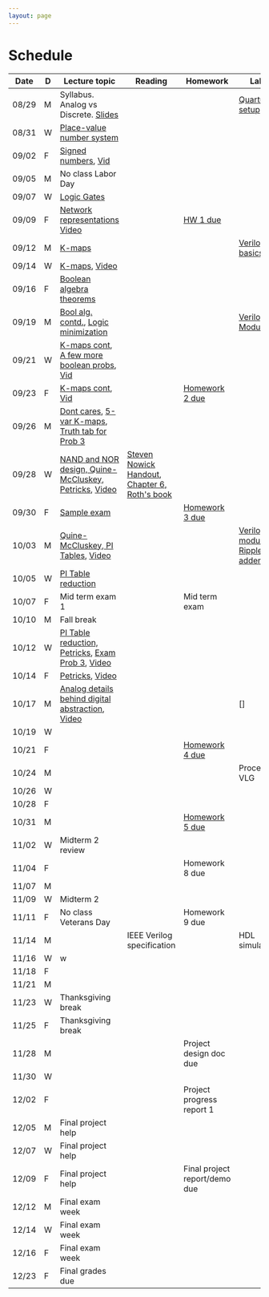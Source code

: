 ```yaml
---
layout: page
---
```

# Schedule

| Date  | D | Lecture topic                                                                                                                                                                                                                                                                                    | Reading                                                                                                                                                                                                  | Homework                                                   | Labs                                                                                                                                             |
|-------|---|--------------------------------------------------------------------------------------------------------------------------------------------------------------------------------------------------------------------------------------------------------------------------------------------------|----------------------------------------------------------------------------------------------------------------------------------------------------------------------------------------------------------|------------------------------------------------------------|--------------------------------------------------------------------------------------------------------------------------------------------------|
| 08/29 | M | Syllabus. Analog vs Discrete. [Slides]({{site.baseurl}}/slides/2022-08-29-what-to-expect-from-the-course.html)                                                                                                                                                                                   |                                                                                                                                                                                                          |                                                            | [Quartus setup](https://docs.google.com/document/d/e/2PACX-1vTu9Mh_yVPw8p98s87sdUuNZQvzQCiLp-JOeA5CztaqIbeVBMHjXZH2mJHuGnQB2h2CYx6927aY_QHf/pub) |
| 08/31 | W | [Place-value number system]({{site.baseurl}}/slides/2022-08-31-place-value-number-system_files/0831-notes.pdf.pdf)                                                                                                                                                                               |                                                                                                                                                                                                          |                                                            |                                                                                                                                                  |
| 09/02 | F | [Signed numbers]({{site.baseurl}}/slides/2022-08-31-place-value-number-system_files/0902-notes.pdf.pdf), [Vid](https://2189801-2.kaf.kaltura.com/media/Vikas%20Dhiman's%20Personal%20Meeting%20Room/1_hvz08n53)                                                                                  |                                                                                                                                                                                                          |                                                            |                                                                                                                                                  |
| 09/05 | M | No class Labor Day                                                                                                                                                                                                                                                                               |                                                                                                                                                                                                          |                                                            |                                                                                                                                                  |
| 09/07 | W | [Logic Gates]({{site.baseurl}}/slides/0907-boolean-algebra_files/0907-notes/main.pdf.pdf)                                                                                                                                                                                                        |                                                                                                                                                                                                          |                                                            |                                                                                                                                                  |
| 09/09 | F | [Network representations]({{site.baseurl}}/slides/0907-boolean-algebra_files/0909-notes.pdf.pdf) [Video](https://2189801-2.kaf.kaltura.com/media/Vikas%20Dhiman's%20Personal%20Meeting%20Room/1_i4x8i7s0)                                                                                        |                                                                                                                                                                                                          | [HW 1 due]({{site.baseurl}}/homeworks/hw1/hw1.pdf)         |                                                                                                                                                  |
| 09/12 | M | [K-maps]({{site.baseurl}}/slides/0907-boolean-algebra_files/0912-notes.pdf.pdf)                                                                                                                                                                                                                  |                                                                                                                                                                                                          |                                                            | [Verilog basics]({{site.baseurl}}/lab_pdfs/ECE275_Lab2_Multiplexers_Verilog_and_Schematics.pdf)                                                  |
| 09/14 | W | [K-maps]({{site.baseurl}}/slides/0907-boolean-algebra_files/0914-notes.pdf.pdf), [Video](https://2189801-2.kaf.kaltura.com/media/Vikas+Dhiman%27s+Personal+Meeting+Room/1_e328826d)                                                                                                              |                                                                                                                                                                                                          |                                                            |                                                                                                                                                  |
| 09/16 | F | [Boolean algebra theorems]({{site.baseurl}}/slides/0907-boolean-algebra_files/0916-notes.pdf.pdf)                                                                                                                                                                                                |                                                                                                                                                                                                          |                                                            |                                                                                                                                                  |
| 09/19 | M | [Bool alg. contd.]({{site.baseurl}}/slides/0907-boolean-algebra_files/0919-notes.pdf.pdf), [Logic minimization]({{site.baseurl}}/slides/0916-K-maps/0919-notes.pdf.pdf)                                                                                                                          |                                                                                                                                                                                                          |                                                            | [Verilog Modules]({{site.baseurl}}/lab_pdfs/ECE275_Lab3_Verilog_Modules.pdf)                                                                     |
| 09/21 | W | [K-maps cont]({{site.baseurl}}/slides/0916-K-maps/0921-notes.pdf.pdf), [A few more boolean probs]({{site.baseurl}}/slides/0916-K-maps/0921-notes.pdf), [Vid](https://2189801-2.kaf.kaltura.com/media/Vikas%20Dhiman's%20Personal%20Meeting%20Room/1_vu55brbb)                                    |                                                                                                                                                                                                          |                                                            |                                                                                                                                                  |
| 09/23 | F | [K-maps cont]({{site.baseurl}}/slides/0916-K-maps/0923-notes.pdf.pdf), [Vid](https://2189801-2.kaf.kaltura.com/media/Vikas%20Dhiman's%20Personal%20Meeting%20Room/1_91tra81v)                                                                                                                    |                                                                                                                                                                                                          | [Homework 2 due]({{site.baseurl}}/homeworks/hw1.5/hw2.pdf) |                                                                                                                                                  |
| 09/26 | M | [Dont cares]({{site.baseurl}}/slides/0916-K-maps/0926-notes-1.pdf.pdf), [5-var K-maps]({{site.baseurl}}/slides/0916-K-maps/0926-notes-2.pdf.pdf), [Truth tab for Prob 3]({{site.baseurl}}/slides/0916-K-maps/0926-notes-3.pdf)                                                                   |                                                                                                                                                                                                          |                                                            |                                                                                                                                                  |
| 09/28 | W | [NAND and NOR design, Quine-McCluskey, Petricks]({{site.baseurl}}/slides/0928-quine-mccluskey/0928-quine-mccluskey.pdf.pdf), [Video](https://2189801-2.kaf.kaltura.com/media/Vikas%20Dhiman's%20Personal%20Meeting%20Room/1_3hyb1a5x)                                                            | [Steven Nowick Handout](http://www1.cs.columbia.edu/~cs6861/handouts/quine-mccluskey-handout.pdf), [Chapter 6, Roth's book](https://archive.org/details/fundamentalsoflo0000roth_v5h8/page/172/mode/2up) |                                                            |                                                                                                                                                  |
| 09/30 | F | [Sample exam]({{site.baseurl}}/slides/0930-review/0930-sample-exam.pdf)                                                                                                                                                                                                                          |                                                                                                                                                                                                          | [Homework 3 due]({{site.baseurl}}/homeworks/hw2/hw3.pdf)   |                                                                                                                                                  |
| 10/03 | M | [Quine-McCluskey, PI Tables]({{site.baseurl}}/slides/0928-quine-mccluskey/1003-quine-mccluskey.pdf.pdf), [Video](https://2189801-2.kaf.kaltura.com/media/Vikas%20Dhiman's%20Personal%20Meeting%20Room/1_pdhnsvp2)                                                                                |                                                                                                                                                                                                          |                                                            | [Verilog modules: Ripple adder]({{site.baseurl}}/lab_pdfs/ECE275_Lab4.pdf)                                                                       |
| 10/05 | W | [PI Table reduction]({{site.baseurl}}/slides/0928-quine-mccluskey/1005-quine-mccluskey.pdf.pdf)                                                                                                                                                                                                  |                                                                                                                                                                                                          |                                                            |                                                                                                                                                  |
| 10/07 | F | Mid term exam 1                                                                                                                                                                                                                                                                                  |                                                                                                                                                                                                          | Mid term exam                                              |                                                                                                                                                  |
| 10/10 | M | Fall break                                                                                                                                                                                                                                                                                       |                                                                                                                                                                                                          |                                                            |                                                                                                                                                  |
| 10/12 | W | [PI Table reduction, Petricks]({{site.baseurl}}/slides/0928-quine-mccluskey/1012-quine-mccluskey.pdf.pdf), [Exam Prob 3]({{site.baseurl}}/slides/0930-review/20221007-midterm.pdf.pdf), [Video](https://2189801-2.kaf.kaltura.com/media/Vikas%20Dhiman's%20Personal%20Meeting%20Room/1_xuin1mzk) |                                                                                                                                                                                                          |                                                            |                                                                                                                                                  |
| 10/14 | F | [Petricks]({{site.baseurl}}/slides/0928-quine-mccluskey/1014-quine-mccluskey.pdf.pdf), [Video](https://2189801-2.kaf.kaltura.com/media/Vikas%20Dhiman's%20Personal%20Meeting%20Room/1_n92fjjkz)                                                                                                  |                                                                                                                                                                                                          |                                                            |                                                                                                                                                  |
| 10/17 | M | [Analog details behind digital abstraction]({{site.baseurl}}/slides/1014-analog-details/1017-analog-details.pdf.pdf), [Video](https://2189801-2.kaf.kaltura.com/media/Vikas%20Dhiman's%20Personal%20Meeting%20Room/1_ccdwhk6s)                                                                   |                                                                                                                                                                                                          |                                                            | []                                                                                                                                               |
| 10/19 | W |                                                                                                                                                                                                                                                                                                  |                                                                                                                                                                                                          |                                                            |                                                                                                                                                  |
| 10/21 | F |                                                                                                                                                                                                                                                                                                  |                                                                                                                                                                                                          | [Homework 4 due]({{site.baseurl}}/homeworks/hw3/hw4.pdf)   |                                                                                                                                                  |
| 10/24 | M |                                                                                                                                                                                                                                                                                                  |                                                                                                                                                                                                          |                                                            | Procedural VLG                                                                                                                                   |
| 10/26 | W |                                                                                                                                                                                                                                                                                                  |                                                                                                                                                                                                          |                                                            |                                                                                                                                                  |
| 10/28 | F |                                                                                                                                                                                                                                                                                                  |                                                                                                                                                                                                          |                                                            |                                                                                                                                                  |
| 10/31 | M |                                                                                                                                                                                                                                                                                                  |                                                                                                                                                                                                          | [Homework 5 due]({{site.baseurl}}/homeworks/hw3.5/hw5.pdf) |                                                                                                                                                  |
| 11/02 | W | Midterm 2 review                                                                                                                                                                                                                                                                                 |                                                                                                                                                                                                          |                                                            |                                                                                                                                                  |
| 11/04 | F |                                                                                                                                                                                                                                                                                                  |                                                                                                                                                                                                          | Homework 8 due                                             |                                                                                                                                                  |
| 11/07 | M |                                                                                                                                                                                                                                                                                                  |                                                                                                                                                                                                          |                                                            |                                                                                                                                                  |
| 11/09 | W | Midterm 2                                                                                                                                                                                                                                                                                        |                                                                                                                                                                                                          |                                                            |                                                                                                                                                  |
| 11/11 | F | No class Veterans Day                                                                                                                                                                                                                                                                            |                                                                                                                                                                                                          | Homework 9 due                                             |                                                                                                                                                  |
| 11/14 | M |                                                                                                                                                                                                                                                                                                  | IEEE Verilog specification                                                                                                                                                                               |                                                            | HDL simulation                                                                                                                                   |
| 11/16 | W | w                                                                                                                                                                                                                                                                                                |                                                                                                                                                                                                          |                                                            |                                                                                                                                                  |
| 11/18 | F |                                                                                                                                                                                                                                                                                                  |                                                                                                                                                                                                          |                                                            |                                                                                                                                                  |
| 11/21 | M |                                                                                                                                                                                                                                                                                                  |                                                                                                                                                                                                          |                                                            |                                                                                                                                                  |
| 11/23 | W | Thanksgiving break                                                                                                                                                                                                                                                                               |                                                                                                                                                                                                          |                                                            |                                                                                                                                                  |
| 11/25 | F | Thanksgiving break                                                                                                                                                                                                                                                                               |                                                                                                                                                                                                          |                                                            |                                                                                                                                                  |
| 11/28 | M |                                                                                                                                                                                                                                                                                                  |                                                                                                                                                                                                          | Project design doc due                                     |                                                                                                                                                  |
| 11/30 | W |                                                                                                                                                                                                                                                                                                  |                                                                                                                                                                                                          |                                                            |                                                                                                                                                  |
| 12/02 | F |                                                                                                                                                                                                                                                                                                  |                                                                                                                                                                                                          | Project progress report 1                                  |                                                                                                                                                  |
| 12/05 | M | Final project help                                                                                                                                                                                                                                                                               |                                                                                                                                                                                                          |                                                            |                                                                                                                                                  |
| 12/07 | W | Final project help                                                                                                                                                                                                                                                                               |                                                                                                                                                                                                          |                                                            |                                                                                                                                                  |
| 12/09 | F | Final project help                                                                                                                                                                                                                                                                               |                                                                                                                                                                                                          | Final project report/demo due                              |                                                                                                                                                  |
| 12/12 | M | Final exam week                                                                                                                                                                                                                                                                                  |                                                                                                                                                                                                          |                                                            |                                                                                                                                                  |
| 12/14 | W | Final exam week                                                                                                                                                                                                                                                                                  |                                                                                                                                                                                                          |                                                            |                                                                                                                                                  |
| 12/16 | F | Final exam week                                                                                                                                                                                                                                                                                  |                                                                                                                                                                                                          |                                                            |                                                                                                                                                  |
| 12/23 | F | Final grades due                                                                                                                                                                                                                                                                                 |                                                                                                                                                                                                          |                                                            |                                                                                                                                                  |
